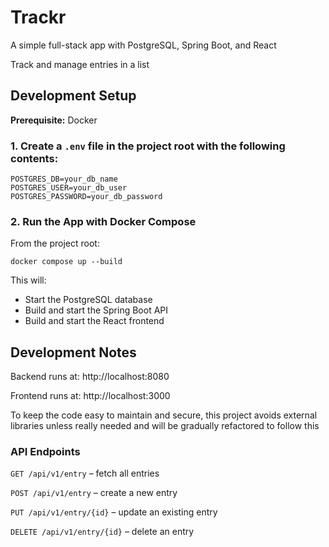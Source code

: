 # Trackr

A simple full-stack app with PostgreSQL, Spring Boot, and React

Track and manage entries in a list

## Development Setup

**Prerequisite:** Docker

### 1. Create a `.env` file in the project root with the following contents:

```env
POSTGRES_DB=your_db_name
POSTGRES_USER=your_db_user
POSTGRES_PASSWORD=your_db_password
```

### 2. Run the App with Docker Compose

From the project root:

```
docker compose up --build
```

This will:

- Start the PostgreSQL database
- Build and start the Spring Boot API
- Build and start the React frontend

## Development Notes

Backend runs at: http://localhost:8080

Frontend runs at: http://localhost:3000

To keep the code easy to maintain and secure, this project avoids external libraries unless really needed and will be gradually refactored to follow this

### API Endpoints

`GET /api/v1/entry` – fetch all entries

`POST /api/v1/entry` – create a new entry

`PUT /api/v1/entry/{id}` – update an existing entry

`DELETE /api/v1/entry/{id}` – delete an entry
